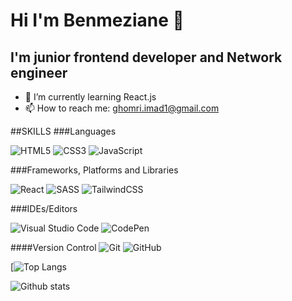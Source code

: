 # Hi I'm Benmeziane 👋
## I'm junior frontend developer and Network engineer 


- 🌱 I’m currently learning React.js
- 📫 How to reach me: ghomri.imad1@gmail.com

##SKILLS
###Languages

![HTML5](https://img.shields.io/badge/html5-%23E34F26.svg?style=for-the-badge&logo=html5&logoColor=white) ![CSS3](https://img.shields.io/badge/css3-%231572B6.svg?style=for-the-badge&logo=css3&logoColor=white)  ![JavaScript](https://img.shields.io/badge/JavaScript-F7DF1E?style=for-the-badge&logo=javascript&logoColor=black) 

###Frameworks, Platforms and Libraries

![React](https://img.shields.io/badge/react-%2320232a.svg?style=for-the-badge&logo=react&logoColor=%2361DAFB) ![SASS](https://img.shields.io/badge/SASS-hotpink.svg?style=for-the-badge&logo=SASS&logoColor=white) ![TailwindCSS](https://img.shields.io/badge/tailwindcss-%2338B2AC.svg?style=for-the-badge&logo=tailwind-css&logoColor=white)

###IDEs/Editors

![Visual Studio Code](https://img.shields.io/badge/Visual%20Studio%20Code-0078d7.svg?style=for-the-badge&logo=visual-studio-code&logoColor=white) 
![CodePen](https://img.shields.io/badge/CodePen-white?style=for-the-badge&logo=codepen&logoColor=black)

####Version Control
![Git](https://img.shields.io/badge/git-%23F05033.svg?style=for-the-badge&logo=git&logoColor=white) ![GitHub](https://img.shields.io/badge/github-%23121011.svg?style=for-the-badge&logo=github&logoColor=white)
 
[![Top Langs](https://github-readme-stats.vercel.app/api/top-langs/?username=benmez1n&theme=blue-green)

![Github stats](https://github-readme-stats.vercel.app/api?username=benmez1n&theme=blue-green)
